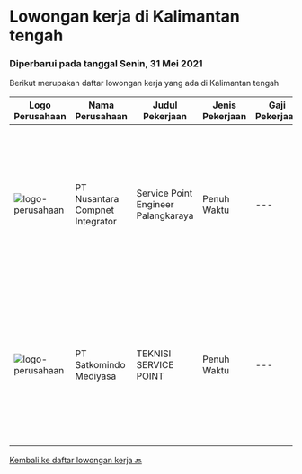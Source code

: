 
  # Lowongan kerja di Kalimantan tengah

  ### Diperbarui pada tanggal Senin, 31 Mei 2021

  Berikut merupakan daftar lowongan kerja yang ada di Kalimantan tengah

  |Logo Perusahaan | Nama Perusahaan | Judul Pekerjaan | Jenis Pekerjaan | Gaji Pekerjaan | Lokasi | Deskripsi | Tanggal diunggah | Pranala |
  | -------------- | --------------- | --------------- | --------- | --------- | -------------- | ------- | ----------- | ----------- |
  |![logo-perusahaan](https://image-service-cdn.seek.com.au/faf1379cb2f8ff5c87162dc20c60c0d2f63dba1c/ee4dce1061f3f616224767ad58cb2fc751b8d2dc)|PT Nusantara Compnet Integrator|Service Point Engineer Palangkaraya|Penuh Waktu|---|Palangkaraya|D3/S1 Teknik Komputer, Ilmu Komputer, Teknik Informatika atau Ilmu Komputer lainnya. Memiliki pengalaman minimal 1 tahun, fresh graduate dipersilahkan...|Sabtu, 29 Mei 2021|https://www.jobstreet.co.id/id/job/service-point-engineer-palangkaraya-3534062?token=0~67abd526-62cf-46f0-ba8f-bc1ccbbe8a82&sectionRank=1&jobId=jobstreet-id-job-3534062|
|![logo-perusahaan](https://image-service-cdn.seek.com.au/8980d02982123d474344b621e944243fa3960599/ee4dce1061f3f616224767ad58cb2fc751b8d2dc)|PT Satkomindo Mediyasa|TEKNISI SERVICE POINT|Penuh Waktu|---|Palangkaraya|Kualifikasi : Usia minimal 18 tahun, maksimal 35 tahun Pendidikan min SMK Teknik Komputer Jaringan, Telekomunikasi Jurusan Transmisi Radio Memiliki...|Senin, 10 Mei 2021|https://www.jobstreet.co.id/id/job/teknisi-service-point-3528375?token=0~67abd526-62cf-46f0-ba8f-bc1ccbbe8a82&sectionRank=2&jobId=jobstreet-id-job-3528375|


  [Kembali ke daftar lowongan kerja 🔙](../README.md#daftar-lowongan-kerja)
  